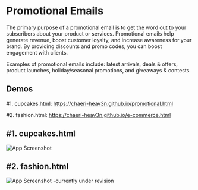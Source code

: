 # Promotional Emails

The primary purpose of a promotional email is to get the word out to your subscribers about your product or services. Promotional emails help generate revenue, boost customer loyalty, and increase awareness for your brand. By providing discounts and promo codes, you can boost engagement with clients.

Examples of promotional emails include: latest arrivals, deals & offers, product launches, holiday/seasonal promotions, and giveaways & contests.
## Demos

#1. cupcakes.html: https://chaeri-heav3n.github.io/promotional.html

#2. fashion.html: https://chaeri-heav3n.github.io/e-commerce.html
## #1. cupcakes.html

![App Screenshot](https://i.ibb.co/YLVdTkN/Screen-Shot-2023-03-26-at-6-42-35-PM.png)

## #2. fashion.html

![App Screenshot](https://i.ibb.co/zfRrCjZ/Screen-Shot-2023-03-26-at-6-43-20-PM.png) -currently under revision

